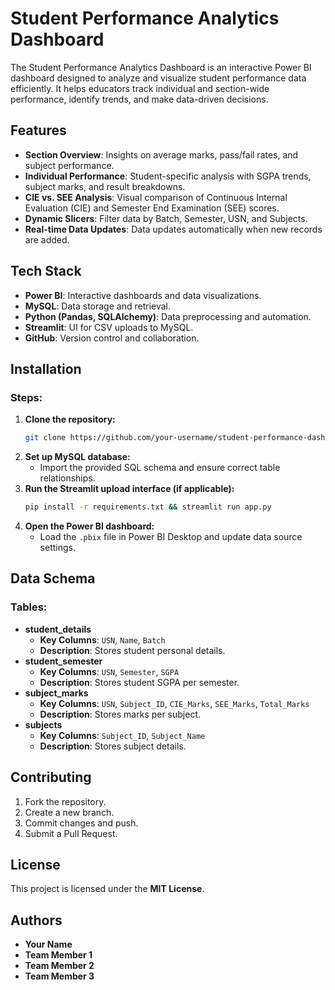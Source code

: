 # Student Performance Analytics Dashboard

The Student Performance Analytics Dashboard is an interactive Power BI dashboard designed to analyze and visualize student performance data efficiently. It helps educators track individual and section-wide performance, identify trends, and make data-driven decisions.

## Features
- **Section Overview**: Insights on average marks, pass/fail rates, and subject performance.
- **Individual Performance**: Student-specific analysis with SGPA trends, subject marks, and result breakdowns.
- **CIE vs. SEE Analysis**: Visual comparison of Continuous Internal Evaluation (CIE) and Semester End Examination (SEE) scores.
- **Dynamic Slicers**: Filter data by Batch, Semester, USN, and Subjects.
- **Real-time Data Updates**: Data updates automatically when new records are added.

## Tech Stack
- **Power BI**: Interactive dashboards and data visualizations.
- **MySQL**: Data storage and retrieval.
- **Python (Pandas, SQLAlchemy)**: Data preprocessing and automation.
- **Streamlit**: UI for CSV uploads to MySQL.
- **GitHub**: Version control and collaboration.

## Installation
### Steps:
1. **Clone the repository:**
   ```sh
   git clone https://github.com/your-username/student-performance-dashboard.git && cd student-performance-dashboard
   ```
2. **Set up MySQL database:**
   - Import the provided SQL schema and ensure correct table relationships.
3. **Run the Streamlit upload interface (if applicable):**
   ```sh
   pip install -r requirements.txt && streamlit run app.py
   ```
4. **Open the Power BI dashboard:**
   - Load the `.pbix` file in Power BI Desktop and update data source settings.

## Data Schema
### Tables:
- **student_details**
  - **Key Columns**: `USN`, `Name`, `Batch`
  - **Description**: Stores student personal details.
- **student_semester**
  - **Key Columns**: `USN`, `Semester`, `SGPA`
  - **Description**: Stores student SGPA per semester.
- **subject_marks**
  - **Key Columns**: `USN`, `Subject_ID`, `CIE_Marks`, `SEE_Marks`, `Total_Marks`
  - **Description**: Stores marks per subject.
- **subjects**
  - **Key Columns**: `Subject_ID`, `Subject_Name`
  - **Description**: Stores subject details.

## Contributing
1. Fork the repository.
2. Create a new branch.
3. Commit changes and push.
4. Submit a Pull Request.

## License
This project is licensed under the **MIT License**.

## Authors
- **Your Name**
- **Team Member 1**
- **Team Member 2**
- **Team Member 3**

